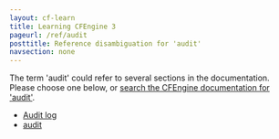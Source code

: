 ```yaml
---
layout: cf-learn
title: Learning CFEngine 3
pageurl: /ref/audit
posttitle: Reference disambiguation for 'audit'
navsection: none
---
```


The term 'audit' could refer to several sections in the documentation. Please choose one below, or
[search the CFEngine documentation for 'audit'](http://cfengine.com/docs/latest/search.html?q=audit).

- [Audit log](http://cfengine.com/docs/latest/enterprise-cfengine-guide-design-center-configure-sketches-enterprise-access-control-mission-portal.html#audit-log)
- [audit](http://cfengine.com/docs/latest/reference-promise-types.html#audit)
